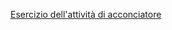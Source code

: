
[Esercizio dell'attività di acconciatore]({{site.baseurl}}/schede/parrucchiere/cittadini/index.html)
